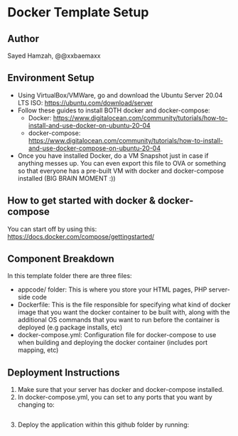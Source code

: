 # Docker Template Setup

## Author
Sayed Hamzah, @@xxbaemaxx

## Environment Setup
- Using VirtualBox/VMWare, go and download the Ubuntu Server 20.04 LTS ISO: https://ubuntu.com/download/server
- Follow these guides to install BOTH docker and docker-compose: 
	- Docker: https://www.digitalocean.com/community/tutorials/how-to-install-and-use-docker-on-ubuntu-20-04
	- docker-compose: https://www.digitalocean.com/community/tutorials/how-to-install-and-use-docker-compose-on-ubuntu-20-04
- Once you have installed Docker, do a VM Snapshot just in case if anything messes up. You can even export this file to OVA or something so that everyone has a pre-built VM with docker and docker-compose installed (BIG BRAIN MOMENT :))

## How to get started with docker & docker-compose
You can start off by using this: https://docs.docker.com/compose/gettingstarted/

## Component Breakdown
In this template folder there are three files:
- appcode/ folder: This is where you store your HTML pages, PHP server-side code
- Dockerfile: This is the file responsible for specifying what kind of docker image that you want the docker container to be built with, along with the additional OS commands that you want to run before the container is deployed (e.g package installs, etc)
- docker-compose.yml: Configuration file for docker-compose to use when building and deploying the docker container (includes port mapping, etc)

## Deployment Instructions
1. Make sure that your server has docker and docker-compose installed.
2. In docker-compose.yml, you can set to any ports that you want by changing to:
```<any port number that you want other clients to access>:80
```
3. Deploy the application within this github folder by running: 
```docker-compose up -d
```
